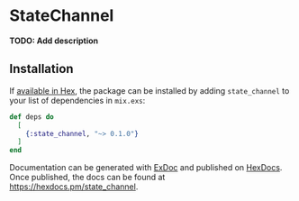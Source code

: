 # StateChannel

**TODO: Add description**

## Installation

If [available in Hex](https://hex.pm/docs/publish), the package can be installed
by adding `state_channel` to your list of dependencies in `mix.exs`:

```elixir
def deps do
  [
    {:state_channel, "~> 0.1.0"}
  ]
end
```

Documentation can be generated with [ExDoc](https://github.com/elixir-lang/ex_doc)
and published on [HexDocs](https://hexdocs.pm). Once published, the docs can
be found at <https://hexdocs.pm/state_channel>.

